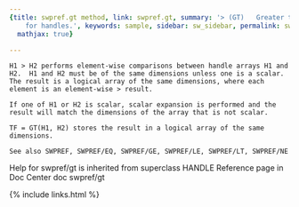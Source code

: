 ```yaml
---
{title: swpref.gt method, link: swpref.gt, summary: '> (GT)   Greater than relation
    for handles.', keywords: sample, sidebar: sw_sidebar, permalink: swpref_gt, folder: swpref,
  mathjax: true}

---
```

    H1 > H2 performs element-wise comparisons between handle arrays H1 and 
    H2.  H1 and H2 must be of the same dimensions unless one is a scalar.  
    The result is a logical array of the same dimensions, where each
    element is an element-wise > result.
 
    If one of H1 or H2 is scalar, scalar expansion is performed and the 
    result will match the dimensions of the array that is not scalar.
 
    TF = GT(H1, H2) stores the result in a logical array of the same 
    dimensions.
 
    See also SWPREF, SWPREF/EQ, SWPREF/GE, SWPREF/LE, SWPREF/LT, SWPREF/NE
Help for swpref/gt is inherited from superclass HANDLE
    Reference page in Doc Center
       doc swpref/gt

{% include links.html %}
